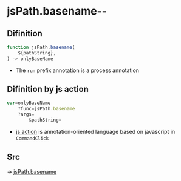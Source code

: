 # jsPath.basename--

## Difinition

```js.js
function jsPath.basename(
	${pathString},
) -> onlyBaseName
```

- The `run` prefix annotation is a process annotation


## Difinition by js action

```js.js
var=onlyBaseName
	?func=jsPath.basename
	?args=
		&pathString=
```

- [js action](#) is annotation-oriented language based on javascript in `CommandClick`



## Src

-> [jsPath.basename](https://github.com/puutaro/CommandClick/blob/master/app/src/main/java/com/puutaro/commandclick/fragment_lib/terminal_fragment/js_interface/JsPath.kt#L104)


